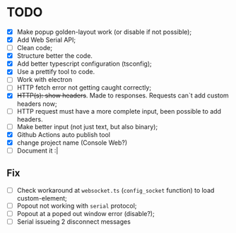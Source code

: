 # TODO

- [x] Make popup golden-layout work (or disable if not possible);
- [x] Add Web Serial API;
- [ ] Clean code;
- [x] Structure better the code.
- [x] Add better typescript configuration (tsconfig);
- [x] Use a prettify tool to code.
- [ ] Work with electron
- [ ] HTTP fetch error not getting caught correctly;
- [x] ~~HTTP(s): show headers~~. Made to responses. Requests can`t add custom headers now;
- [ ] HTTP request must have a more complete input, been possible to add headers.
- [ ] Make better input (not just text, but also binary);
- [x] Github Actions auto publish tool
- [x] change project name (Console Web?)
- [ ] Document it :|

## Fix

- [ ] Check workaround at `websocket.ts` (`config_socket` function) to load custom-element;
- [ ] Popout not working with `serial` protocol;
- [ ] Popout at a poped out window error (disable?);
- [ ] Serial issueing 2 disconnect messages

